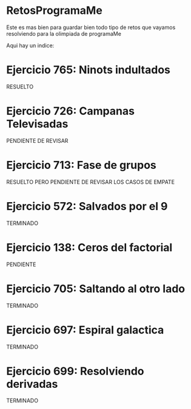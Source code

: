 # RetosProgramaMe
Este es mas bien para guardar bien todo tipo de retos que vayamos resolviendo para la olimpiada de programaMe

Aqui hay un indice:

# Ejercicio 765: Ninots indultados
RESUELTO

# Ejercicio 726: Campanas Televisadas
PENDIENTE DE REVISAR

# Ejercicio 713: Fase de grupos
RESUELTO PERO PENDIENTE DE REVISAR LOS CASOS DE EMPATE

# Ejercicio 572: Salvados por el 9
TERMINADO

# Ejercicio 138: Ceros del factorial
PENDIENTE

# Ejercicio 705: Saltando al otro lado
TERMINADO

# Ejercicio 697: Espiral galactica
TERMINADO

# Ejercicio 699: Resolviendo derivadas
TERMINADO